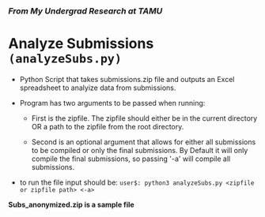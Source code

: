 ### *From My Undergrad Research at TAMU*
# Analyze Submissions `(analyzeSubs.py)`
- Python Script that takes submissions.zip file and outputs an Excel spreadsheet to analyize data from submissions. 

- Program has two arguments to be passed when running:

  - First is the zipfile. The zipfile should either be in the current directory OR a path to the zipfile from the root directory.
 
  - Second is an optional argument that allows for either all submissions to be compiled or only the final submissions. By Default it will only compile the final submissions, so passing '-a' will compile all submissions.

- to run the file input should be: `user$: python3 analyzeSubs.py <zipfile or zipfile path> <-a>`


**Subs_anonymized.zip is a sample file**
